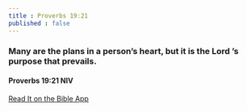 ```yaml
---
title : Proverbs 19:21
published : false
---
```

<h3>Many are the plans in a person’s heart, but it is the Lord ’s purpose that prevails.</h3>
<h4>Proverbs 19:21 NIV</h4>
<a href = "https://bible.com/bible/111/pro.19.21.NIV">Read It on the Bible App </a>
